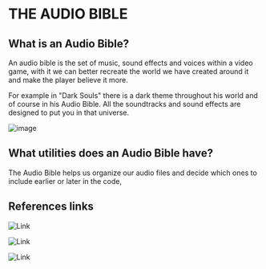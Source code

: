 # THE AUDIO BIBLE

## What is an Audio Bible?

An audio bible is the set of music, sound effects and voices within a video game, with it we can better recreate the world we have created around it and make the player believe it more.

For example in "Dark Souls" there is a dark theme throughout his world and of course in his Audio Bible. All the soundtracks and sound effects are designed to put you in that universe.

![image](https://user-images.githubusercontent.com/53059360/155235363-a3b4681b-0afa-41c4-9891-a013dc31b0cf.png)

## What utilities does an Audio Bible have?

The Audio Bible helps us organize our audio files and decide which ones to include earlier or later in the code, 

## References links 

![Link](https://github.com/Kalima-Entertainment/Fallout_Strategy/wiki/Audio-Bible)

![Link](https://github.com/gamificalostudio/Tankerfield/wiki/Audio-Bible)

![Link](https://github.com/cherry-glasses/Clowns-F8/wiki/Audio-Bible)
